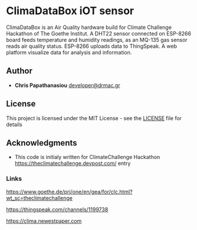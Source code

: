 # ClimaDataBox iOT sensor
ClimaDataBox is an Air Quality hardware build for Climate Challenge Hackathon of The Goethe Institut.
A DHT22 sensor connected on ESP-8266 board feeds temperature and humidity readings, as an MQ-135 gas sensor reads air quality status.
ESP-8266 uploads data to ThingSpeak. A web platform visualize data for analysis and information.

## Author
* **Chris Papathanasiou** <developer@drmac.gr>


## License

This project is licensed under the MIT License - see the [LICENSE](LICENSE) file for details

## Acknowledgments

* This code is initialy written for ClimateChallenge Hackathon https://theclimatechallenge.devpost.com/ entry


### Links
https://www.goethe.de/prj/one/en/gea/for/clc.html?wt_sc=theclimatechallenge

https://thingspeak.com/channels/1199738

https://clima.newestpaper.com
